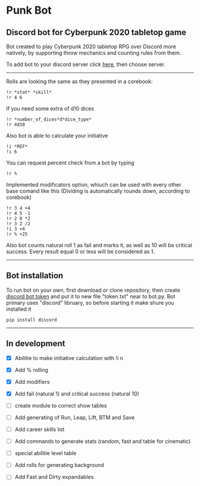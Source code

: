 # Punk Bot
## Discord bot for Cyberpunk 2020 tabletop game

Bot created to play Cyberpunk 2020 tabletop RPG over Discord more natively, by supporting throw mechanics and counting rules from them.

To add bot to your discord server click [here](https://discord.com/api/oauth2/authorize?client_id=1007383360856928387&permissions=2048&scope=bot), then choose server.
___

Rolls are looking the same as they presented in a corebook:
```
!r *stat* *skill*
!r 4 6
```
If you need some extra of d10 dices
```
!r *number_of_dices*d*dice_type*
!r 4d10
```
Also bot is able to calculate your initiative
```
!i *REF*
!i 6
```
You can request percent check from a bot by typing
```
!r %
```
Implemented modificators option, whiuch can be used with every other base comand like this
(Dividing is automatically rounds down, according to corebook)
```
!r 3 4 +4
!r 4 5 -1
!r 2 8 *2
!r 3 2 /2
!i 3 +4
!r % +25
```
Also bot counts natural roll 1 as fail and marks it, as well as 10 will be critical success.
Every result equal 0 or less will be considered as 1.

____
## Bot installation

To run bot on your own, first download or clone repository, then create [discord bot token](https://discord.com/developers/applications) and put it to new file "token.txt" near to bot.py.
Bot primary uses "discord" libruary, so before starting it make shure you installed it
```
pip install discord
```
____
## In development

- [X] Abilitie to make initiative calculation with !i n
- [X] Add % rolling
- [X] Add modifiers
- [X] Add fail (natural 1) and critical success (natural 10)

- [ ] create module to correct show tables
- [ ] Add generating of Run, Leap, Lift, BTM and Save
- [ ] Add career skills list
- [ ] Add commands to generate stats (random, fast and table for cinematic)
- [ ] special abilitie level table
- [ ] Add rolls for generating background
- [ ] Add Fast and Dirty expandables